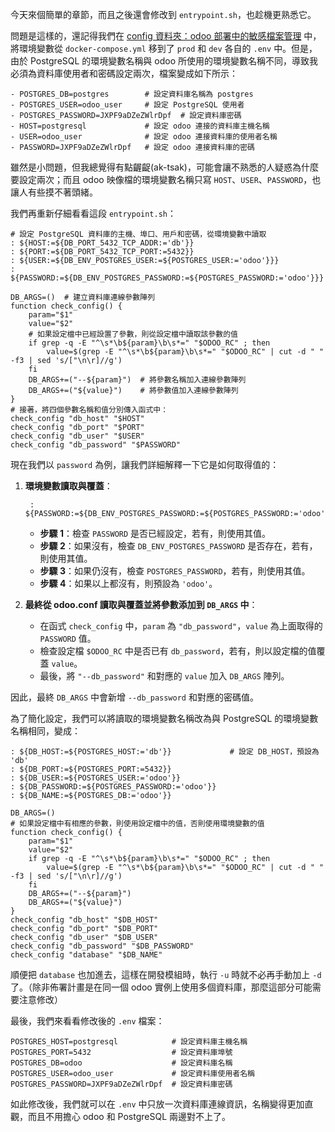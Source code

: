 今天來個簡單的章節，而且之後還會修改到 `entrypoint.sh`，也趁機更熟悉它。

問題是這樣的，還記得我們在 [config 資料夾：odoo 部署中的敏感檔案管理](https://ithelp.ithome.com.tw/articles/10358270) 中，將環境變數從 `docker-compose.yml` 移到了 `prod` 和 `dev` 各自的 `.env` 中。但是，由於 PostgreSQL 的環境變數名稱與 odoo 所使用的環境變數名稱不同，導致我必須為資料庫使用者和密碼設定兩次，檔案變成如下所示：

    - POSTGRES_DB=postgres        # 設定資料庫名稱為 postgres
    - POSTGRES_USER=odoo_user     # 設定 PostgreSQL 使用者
    - POSTGRES_PASSWORD=JXPF9aDZeZWlrDpf  # 設定資料庫密碼
    - HOST=postgresql             # 設定 odoo 連接的資料庫主機名稱
    - USER=odoo_user              # 設定 odoo 連接資料庫的使用者名稱
    - PASSWORD=JXPF9aDZeZWlrDpf   # 設定 odoo 連接資料庫的密碼

雖然是小問題，但我總覺得有點齷齪(ak-tsak)，可能會讓不熟悉的人疑惑為什麼要設定兩次；而且 odoo 映像檔的環境變數名稱只寫 `HOST`、`USER`、`PASSWORD`，也讓人有些摸不著頭緒。

我們再重新仔細看看這段 `entrypoint.sh`：

    # 設定 PostgreSQL 資料庫的主機、埠口、用戶和密碼，從環境變數中讀取
    : ${HOST:=${DB_PORT_5432_TCP_ADDR:='db'}}
    : ${PORT:=${DB_PORT_5432_TCP_PORT:=5432}}
    : ${USER:=${DB_ENV_POSTGRES_USER:=${POSTGRES_USER:='odoo'}}}
    : ${PASSWORD:=${DB_ENV_POSTGRES_PASSWORD:=${POSTGRES_PASSWORD:='odoo'}}}

    DB_ARGS=()  # 建立資料庫連線參數陣列
    function check_config() {
        param="$1"
        value="$2"
        # 如果設定檔中已經設置了參數，則從設定檔中讀取該參數的值
        if grep -q -E "^\s*\b${param}\b\s*=" "$ODOO_RC" ; then       
            value=$(grep -E "^\s*\b${param}\b\s*=" "$ODOO_RC" | cut -d " " -f3 | sed 's/["\n\r]//g')
        fi
        DB_ARGS+=("--${param}")  # 將參數名稱加入連線參數陣列
        DB_ARGS+=("${value}")    # 將參數值加入連線參數陣列
    }
    # 接著，將四個參數名稱和值分別傳入函式中：
    check_config "db_host" "$HOST"
    check_config "db_port" "$PORT"
    check_config "db_user" "$USER"
    check_config "db_password" "$PASSWORD"

現在我們以 `password` 為例，讓我們詳細解釋一下它是如何取得值的：

1. **環境變數讀取與覆蓋**：

        : ${PASSWORD:=${DB_ENV_POSTGRES_PASSWORD:=${POSTGRES_PASSWORD:='odoo'}}}

   - **步驟 1**：檢查 `PASSWORD` 是否已經設定，若有，則使用其值。
   - **步驟 2**：如果沒有，檢查 `DB_ENV_POSTGRES_PASSWORD` 是否存在，若有，則使用其值。
   - **步驟 3**：如果仍沒有，檢查 `POSTGRES_PASSWORD`，若有，則使用其值。
   - **步驟 4**：如果以上都沒有，則預設為 `'odoo'`。

2. **最終從 odoo.conf 讀取與覆蓋並將參數添加到 `DB_ARGS` 中**：

   - 在函式 `check_config` 中，`param` 為 `"db_password"`，`value` 為上面取得的 `PASSWORD` 值。
   - 檢查設定檔 `$ODOO_RC` 中是否已有 `db_password`，若有，則以設定檔的值覆蓋 `value`。
   - 最後，將 `"--db_password"` 和對應的 `value` 加入 `DB_ARGS` 陣列。

因此，最終 `DB_ARGS` 中會新增 `--db_password` 和對應的密碼值。

為了簡化設定，我們可以將讀取的環境變數名稱改為與 PostgreSQL 的環境變數名稱相同，變成：

    : ${DB_HOST:=${POSTGRES_HOST:='db'}}             # 設定 DB_HOST，預設為 'db'
    : ${DB_PORT:=${POSTGRES_PORT:=5432}}
    : ${DB_USER:=${POSTGRES_USER:='odoo'}}
    : ${DB_PASSWORD:=${POSTGRES_PASSWORD:='odoo'}}
    : ${DB_NAME:=${POSTGRES_DB:='odoo'}}

    DB_ARGS=()
    # 如果設定檔中有相應的參數，則使用設定檔中的值，否則使用環境變數的值
    function check_config() {
        param="$1"
        value="$2"
        if grep -q -E "^\s*\b${param}\b\s*=" "$ODOO_RC" ; then
            value=$(grep -E "^\s*\b${param}\b\s*=" "$ODOO_RC" | cut -d " " -f3 | sed 's/["\n\r]//g')
        fi
        DB_ARGS+=("--${param}")
        DB_ARGS+=("${value}")
    }
    check_config "db_host" "$DB_HOST"
    check_config "db_port" "$DB_PORT"
    check_config "db_user" "$DB_USER"
    check_config "db_password" "$DB_PASSWORD"
    check_config "database" "$DB_NAME"

順便把 `database` 也加進去，這樣在開發模組時，執行 `-u` 時就不必再手動加上 `-d` 了。（除非佈署計畫是在同一個 odoo 實例上使用多個資料庫，那麼這部分可能需要注意修改）

最後，我們來看看修改後的 `.env` 檔案：

    POSTGRES_HOST=postgresql            # 設定資料庫主機名稱
    POSTGRES_PORT=5432                  # 設定資料庫埠號
    POSTGRES_DB=odoo                    # 設定資料庫名稱
    POSTGRES_USER=odoo_user             # 設定資料庫使用者名稱
    POSTGRES_PASSWORD=JXPF9aDZeZWlrDpf  # 設定資料庫密碼

如此修改後，我們就可以在 `.env` 中只放一次資料庫連線資訊，名稱變得更加直觀，而且不用擔心 odoo 和 PostgreSQL 兩邊對不上了。

